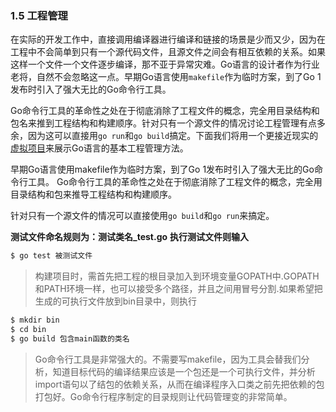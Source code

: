 ### 1.5 工程管理
在实际的开发工作中，直接调用编译器进行编译和链接的场景是少而又少，因为在工程中不会简单到只有一个源代码文件，且源文件之间会有相互依赖的关系。如果这样一个文件一个文件逐步编译，那不亚于异常灾难。Go语言的设计者作为行业老将，自然不会忽略这一点。早期Go语言使用`makefile`作为临时方案，到了Go 1发布时引入了强大无比的Go命令行工具。

Go命令行工具的革命性之处在于彻底消除了工程文件的概念，完全用目录结构和包名来推到工程结构和构建顺序。针对只有一个源文件的情况讨论工程管理有点多余，因为这可以直接用`go run`和`go build`搞定。下面我们将用一个更接近现实的[虚拟项目](https://github.com/Lynn--/TheGoProgrammingLanguage/tree/master/code/ChapterOne/calcproj)来展示Go语言的基本工程管理方法。



 早期Go语言使用makefile作为临时方案，到了Go 1发布时引入了强大无比的Go命令行工具。
Go命令行工具的革命性之处在于彻底消除了工程文件的概念，完全用目录结构和包来推导工程结构和构建顺序。

针对只有一个源文件的情况可以直接使用`go build`和`go run`来搞定。

**测试文件命名规则为：测试类名_test.go**
**执行测试文件则输入**
```bash
$ go test 被测试文件
```

>构建项目时，需首先把工程的根目录加入到环境变量GOPATH中.GOPATH和PATH环境一样，也可以接受多个路径，并且之间用冒号分割.如果希望把生成的可执行文件放到bin目录中，则执行
```bash
$ mkdir bin
$ cd bin
$ go build 包含main函数的类名
```

>Go命令行工具是非常强大的。不需要写makefile，因为工具会替我们分析，知道目标代码的编译结果应该是一个包还是一个可执行文件，并分析import语句以了结包的依赖关系，从而在编译程序入口类之前先把依赖的包打包好。Go命令行程序制定的目录规则让代码管理变的非常简单。

